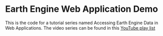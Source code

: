 # Earth Engine Web Application Demo

This is the code for a tutorial series named Accessing Earth Engine Data in Web Applications. The video series can be found in this [YouTube play list](https://www.youtube.com/watch?v=YfJUish92E8&list=PL6MV53L4XD09fk3xvbDN468Pc8eQLVWxQ)
